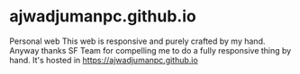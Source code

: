 # ajwadjumanpc.github.io
Personal web
This web is responsive and purely crafted by my hand. 
Anyway thanks SF Team for compelling me to do a fully responsive thing by hand.
It's hosted in https://ajwadjumanpc.github.io
